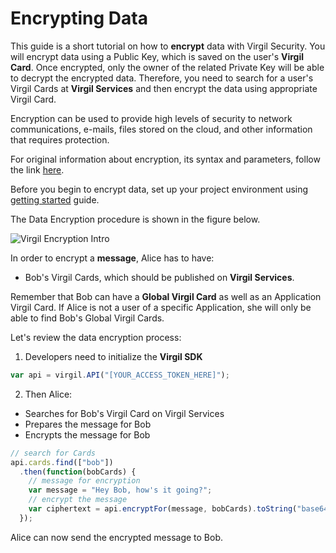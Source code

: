 # Encrypting Data

This guide is a short tutorial on how to **encrypt** data with Virgil Security. You will encrypt data using a Public Key, which is saved on the user's **Virgil Card**. Once encrypted, only the owner of the related Private Key will be able to decrypt the encrypted data. Therefore, you need to search for a user's Virgil Cards at **Virgil Services** and then encrypt the data using appropriate Virgil Card.

Encryption can be used to provide high levels of security to network communications, e-mails, files stored on the cloud, and other information that requires protection.

For original information about encryption, its syntax and parameters, follow the link [here](https://github.com/VirgilSecurity/virgil/blob/wiki/wiki/glossary.md#encryption).

Before you begin to encrypt data, set up your project environment using [getting started](https://github.com/VirgilSecurity/virgil-sdk-javascript/blob/docs-review/documentation/guides/configuration/client-configuration.md) guide.

The Data Encryption procedure is shown in the figure below.

![Virgil Encryption Intro](https://github.com/VirgilSecurity/virgil-sdk-javascript/blob/docs-review/documentation/img/Encryption_introduction.png "Data encryption")

In order to encrypt a **message**, Alice has to have:
 - Bob's Virgil Cards, which should be published on **Virgil Services**.

Remember that Bob can have a **Global Virgil Card** as well as an Application Virgil Card. If Alice is not a user of a specific Application, she will only be able to find Bob's Global Virgil Cards.

Let's review the data encryption process:

1. Developers need to initialize the **Virgil SDK**

```javascript
var api = virgil.API("[YOUR_ACCESS_TOKEN_HERE]");
```

2. Then Alice:

  -  Searches for Bob's Virgil Card on Virgil Services
  -  Prepares the message for Bob
  -  Encrypts the message for Bob

  ```javascript
  // search for Cards
  api.cards.find(["bob"])
    .then(function(bobCards) {
      // message for encryption
      var message = "Hey Bob, how's it going?";
      // encrypt the message
      var ciphertext = api.encryptFor(message, bobCards).toString("base64");
    });
  ```

Alice can now send the encrypted message to Bob.
